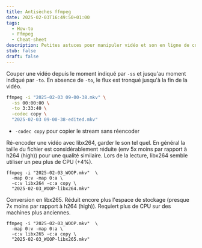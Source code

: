 ```yaml
---
title: Antisèches ffmpeg
date: 2025-02-03T16:49:50+01:00
tags:
  - How-to
  - Ffmpeg
  - Cheat-sheet
description: Petites astuces pour manipuler vidéo et son en ligne de commande
stub: false
draft: false
---
```



Couper une vidéo depuis le moment indiqué par `-ss` et jusqu'au moment indiqué par `-to`.
En absence de `-to`, le flux est tronqué jusqu'à la fin de la vidéo.

```sh
ffmpeg -i "2025-02-03 09-00-38.mkv" \
  -ss 00:00:00 \
  -to 3:33:40 \
  -codec copy \
  "2025-02-03 09-00-38-edited.mkv"
```

- `-codec copy` pour copier le stream sans réencoder

Ré-encoder une vidéo avec libx264, garder le son tel quel.
En général la taille du fichier est considérablement réduite (env 5x moins par rapport à h264 (high)) pour une qualité similaire.
Lors de la lecture, libx264 semble utiliser un peu plus de CPU (+4%).

```shell
ffmpeg -i "2025-02-03_WOOP.mkv"  \
  -map 0:v -map 0:a \
  -c:v libx264 -c:a copy \
  "2025-02-03_WOOP-libx264.mkv"
```

Conversion en libx265. Réduit encore plus l'espace de stockage (presque 7x moins par rapport à h264 (high)). Requiert plus de CPU sur des machines plus anciennes.

```shell
ffmpeg -i "2025-02-03_WOOP.mkv"  \
  -map 0:v -map 0:a \
  -c:v libx265 -c:a copy \
  "2025-02-03_WOOP-libx265.mkv"
```